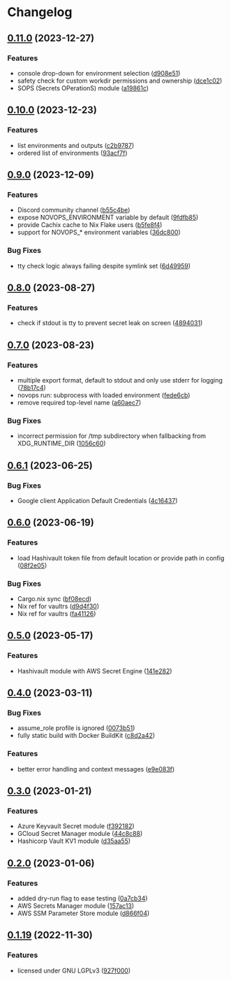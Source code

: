 # Changelog

## [0.11.0](https://github.com/PierreBeucher/novops/compare/v0.10.0...v0.11.0) (2023-12-27)


### Features

* console drop-down for environment selection ([d908e51](https://github.com/PierreBeucher/novops/commit/d908e518f3d529ed3388f6d2b650a12ce2077bee))
* safety check for custom workdir permissions and ownership ([dce1c02](https://github.com/PierreBeucher/novops/commit/dce1c02783a3799c73b6c10d4c536430c3917d3c))
* SOPS (Secrets OPerationS) module ([a19861c](https://github.com/PierreBeucher/novops/commit/a19861c2a929106f7c5ab520220f9bb862d63953))

## [0.10.0](https://github.com/PierreBeucher/novops/compare/v0.9.0...v0.10.0) (2023-12-23)


### Features

* list environments and outputs ([c2b9787](https://github.com/PierreBeucher/novops/commit/c2b97878081927c8e72941c4bff473e54c1b9f0a))
* ordered list of environments ([93acf7f](https://github.com/PierreBeucher/novops/commit/93acf7fb2d64d71df817df8e3c3c290b17da5607))

## [0.9.0](https://github.com/PierreBeucher/novops/compare/v0.8.0...v0.9.0) (2023-12-09)


### Features

* Discord community channel ([b55c4be](https://github.com/PierreBeucher/novops/commit/b55c4bea40660648d1b1a57895f49a624c0ba98b))
* expose NOVOPS_ENVIRONMENT variable by default ([9fdfb85](https://github.com/PierreBeucher/novops/commit/9fdfb85dc60d1fb8e757fbf8e5dec40314f83406))
* provide Cachix cache to Nix Flake users ([b5fe8f4](https://github.com/PierreBeucher/novops/commit/b5fe8f427764a7e7fb4090d71e3255e6bee7c0a7))
* support for NOVOPS_* environment variables ([36dc800](https://github.com/PierreBeucher/novops/commit/36dc800b95858f4b4fa965c1939229bcab93fdde))


### Bug Fixes

* tty check logic always failing despite symlink set ([6d49959](https://github.com/PierreBeucher/novops/commit/6d49959184fb7d8c915eb6329b53ee99092d0a3f))

## [0.8.0](https://github.com/PierreBeucher/novops/compare/v0.7.0...v0.8.0) (2023-08-27)


### Features

* check if stdout is tty to prevent secret leak on screen ([4894031](https://github.com/PierreBeucher/novops/commit/48940311e8b15aee7e5fdf41d05add15457cf209))

## [0.7.0](https://github.com/PierreBeucher/novops/compare/v0.6.1...v0.7.0) (2023-08-23)


### Features

* multiple export format, default to stdout and only use stderr for logging ([78b17c4](https://github.com/PierreBeucher/novops/commit/78b17c4e0ef32bde7740c21216cbf4b20a99104a))
* novops run: subprocess with loaded environment ([fede6cb](https://github.com/PierreBeucher/novops/commit/fede6cba0a51d74e5f02c95b968b6fd782a6415c))
* remove required top-level name ([a60aec7](https://github.com/PierreBeucher/novops/commit/a60aec7b77d6a1e2198e395bd7bf11806319a955))


### Bug Fixes

* incorrect permission for /tmp subdirectory when fallbacking from XDG_RUNTIME_DIR ([1056c60](https://github.com/PierreBeucher/novops/commit/1056c60a9cacb1ac72f6e17b507ef0103831048f))

## [0.6.1](https://github.com/PierreBeucher/novops/compare/v0.6.0...v0.6.1) (2023-06-25)


### Bug Fixes

* Google client Application Default Credentials ([4c16437](https://github.com/PierreBeucher/novops/commit/4c1643796e9db7488119ffc98e2fc7da654972d0))

## [0.6.0](https://github.com/PierreBeucher/novops/compare/v0.5.0...v0.6.0) (2023-06-19)


### Features

* load Hashivault token file from default location or provide path in config ([08f2e05](https://github.com/PierreBeucher/novops/commit/08f2e058c6508954fe4f018e052bf69d90061f51))


### Bug Fixes

* Cargo.nix sync ([bf08ecd](https://github.com/PierreBeucher/novops/commit/bf08ecd97e631bd6317359da563a30ce8b3d7e7e))
* Nix ref for vaultrs ([d9d4f30](https://github.com/PierreBeucher/novops/commit/d9d4f30540e65fd2380e45be8021f829296f8b87))
* Nix ref for vaultrs ([fa41126](https://github.com/PierreBeucher/novops/commit/fa411267e25dedef4ef3be0c0f29553a6759ea20))

## [0.5.0](https://github.com/PierreBeucher/novops/compare/v0.4.0...v0.5.0) (2023-05-17)


### Features

* Hashivault module with AWS Secret Engine ([141e282](https://github.com/PierreBeucher/novops/commit/141e282394cad8d7c2cece9077113861c366e986))



## [0.4.0](https://github.com/PierreBeucher/novops/compare/v0.3.0...v0.4.0) (2023-03-11)


### Bug Fixes

* assume_role profile is ignored ([0073b51](https://github.com/PierreBeucher/novops/commit/0073b514345b27a5c9b7004baa7f445ad5915920))
* fully static build with Docker BuildKit ([c8d2a42](https://github.com/PierreBeucher/novops/commit/c8d2a42c412c7b92847d436a0387b1aafb026593))


### Features

* better error handling and context messages ([e9e083f](https://github.com/PierreBeucher/novops/commit/e9e083f587aa2219a84a92f30aadbf40a4e6af18))



## [0.3.0](https://github.com/PierreBeucher/novops/compare/v0.2.0...v0.3.0) (2023-01-21)


### Features

* Azure Keyvault Secret module ([f392182](https://github.com/PierreBeucher/novops/commit/f392182fe4ebb15ee54cdc32dbad40b8e87f6622))
* GCloud Secret Manager module ([44c8c88](https://github.com/PierreBeucher/novops/commit/44c8c880657da777a59854bb7f61f858975370a9))
* Hashicorp Vault KV1 module ([d35aa55](https://github.com/PierreBeucher/novops/commit/d35aa5597fb614f31129f7d0e7e79f03f66be66f))



## [0.2.0](https://github.com/PierreBeucher/novops/compare/v0.1.19...v0.2.0) (2023-01-06)


### Features

* added dry-run flag to ease testing ([0a7cb34](https://github.com/PierreBeucher/novops/commit/0a7cb3463fa9f2c4a0c24b2e5dfb23c4fc3685a6))
* AWS Secrets Manager module ([157ac13](https://github.com/PierreBeucher/novops/commit/157ac1324005fba464e8ccc3619ece8725139393))
* AWS SSM Parameter Store module ([d866f04](https://github.com/PierreBeucher/novops/commit/d866f04754503b44c353428d2e003e0cce1abe73))


## [0.1.19](https://github.com/PierreBeucher/novops/compare/v0.1.18...v0.1.19) (2022-11-30)


### Features

* licensed under GNU LGPLv3 ([927f000](https://github.com/PierreBeucher/novops/commit/927f000e5282cc5de70709879494526c90c1ded8))
